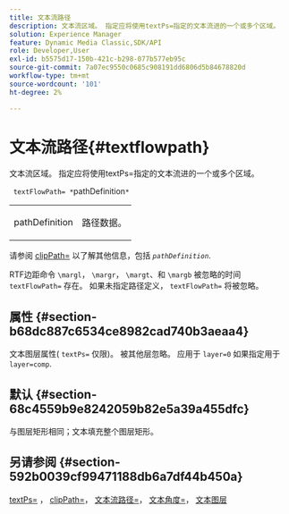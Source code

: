 ```yaml
---
title: 文本流路径
description: 文本流区域。 指定应将使用textPs=指定的文本流进的一个或多个区域。
solution: Experience Manager
feature: Dynamic Media Classic,SDK/API
role: Developer,User
exl-id: b5575d17-150b-421c-b298-077b577eb95c
source-git-commit: 7a07ec9550c0685c908191dd6806d5b84678820d
workflow-type: tm+mt
source-wordcount: '101'
ht-degree: 2%

---
```


# 文本流路径{#textflowpath}

文本流区域。 指定应将使用textPs=指定的文本流进的一个或多个区域。

` textFlowPath= *`pathDefinition`*`

<table id="simpletable_52CEFF5C3CCB4642A9A320D01B1BF8E0"> 
 <tr class="strow"> 
  <td class="stentry"> <p> <span class="varname"> pathDefinition </span> </p> </td> 
  <td class="stentry"> <p>路径数据。 </p> </td> 
 </tr> 
</table>

请参阅 [clipPath=](../../../../../is-api/http-ref/image-serving-api-ref/c-http-protocol-reference/c-command-reference/r-clippath.md#reference-8139b1b52dc54749b51b109521ddf83d) 以了解其他信息，包括 *`pathDefinition`*.

RTF边距命令 `\margl`， `\margr`， `\margt`、和 `\margb` 被忽略的时间 `textFlowPath=` 存在。 如果未指定路径定义， `textFlowPath=` 将被忽略。

## 属性 {#section-b68dc887c6534ce8982cad740b3aeaa4}

文本图层属性( `textPs=` 仅限)。 被其他层忽略。 应用于 `layer=0` 如果指定用于 `layer=comp`.

## 默认 {#section-68c4559b9e8242059b82e5a39a455dfc}

与图层矩形相同；文本填充整个图层矩形。

## 另请参阅 {#section-592b0039cf99471188db6a7df44b450a}

[textPs=](../../../../../is-api/http-ref/image-serving-api-ref/c-http-protocol-reference/c-command-reference/r-textps.md#reference-4209a2a6169f44278da2647cfb0cd767) ， [clipPath=](../../../../../is-api/http-ref/image-serving-api-ref/c-http-protocol-reference/c-command-reference/r-clippath.md#reference-8139b1b52dc54749b51b109521ddf83d)， [文本流路径=](../../../../../is-api/http-ref/image-serving-api-ref/c-http-protocol-reference/c-command-reference/r-textflowpath.md#reference-0b8d9493d71342f0b6a64a6d221584ef)， [文本角度=](../../../../../is-api/http-ref/image-serving-api-ref/c-http-protocol-reference/c-command-reference/r-textangle.md#reference-447f624c0e764d0cb5c75846d1b44d15)， [文本图层](../../../../../is-api/http-ref/image-serving-api-ref/c-http-protocol-reference/c-text-formatting/r-text-layers.md#reference-47e78cfb18134db5ab09e17af14a6a8f)
